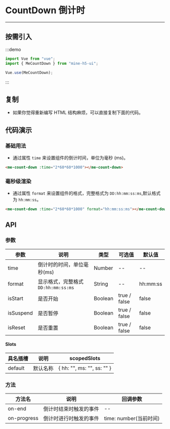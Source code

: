 # CountDown 倒计时

---

## 按需引入

:::demo

```JavaScript
import Vue from "vue";
import { MeCountDown } from "mine-h5-ui";

Vue.use(MeCountDown);
```

:::

## 复制

- 如果你觉得重新编写 HTML 结构麻烦，可以直接复制下面的代码。

## 代码演示

### 基础用法

- 通过属性 `time` 来设置组件的倒计时间，单位为毫秒 (ms)。

```HTML
<me-count-down :time="2*60*60*1000"></me-count-down>
```

### 毫秒级渲染

- 通过属性 `format` 来设置组件的格式，完整格式为 `DD:hh:mm:ss:ms`,默认格式为 `hh:mm:ss`。

```HTML
<me-count-down :time="2*60*60*1000" format="hh:mm:ss:ms"></me-count-down>
```

## API

### 参数

| 参数      | 说明                                | 类型    | 可选值       | 默认值   |
| --------- | ----------------------------------- | ------- | ------------ | -------- |
| time      | 倒计时的时间，单位毫秒(ms)          | Number  | --           | --       |
| format    | 显示格式，完整格式 `DD:hh:mm:ss:ms` | String  | --           | hh:mm:ss |
| isStart   | 是否开始                            | Boolean | true / false | false    |
| isSuspend | 是否暂停                            | Boolean | true / false | false    |
| isReset   | 是否重置                            | Boolean | true / false | false    |

#### Slots

| 具名插槽 | 说明     | scopedSlots                |
| -------- | -------- | -------------------------- |
| default  | 默认名称 | { hh: "", ms: "", ss: "" } |

### 方法

| 方法名      | 说明                   | 回调参数               |
| ----------- | ---------------------- | ---------------------- |
| on-end      | 倒计时结束时触发的事件 | --                     |
| on-progress | 倒计时进行时触发的事件 | time: number(当前时间) |
